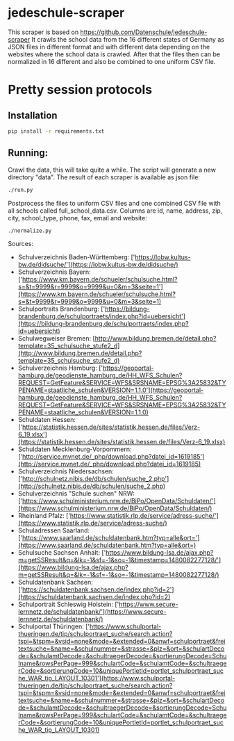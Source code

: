 # jedeschule-scraper
This scraper is based on https://github.com/Datenschule/jedeschule-scraper
It crawls the school data from the 16 different states of Germany as JSON files in different format and with different data depending on the websites where the school data is crawled. 
After that the files then can be normalized in 16 different and also be combined to one uniform CSV file.
# Pretty session protocols

## Installation
```bash
pip install -r requirements.txt
```

## Running:

Crawl the data, this will take quite a while. The script will generate a new directory "data". The result of each scraper is available as json file:
```bash
./run.py
```

Postprocess the files to uniform CSV files and one combined CSV file with all schools called full_school_data.csv.
Columns are id, name, address, zip, city, school_type, phone, fax, email and website:
```bash
./normalize.py
```

Sources:
* Schulverzeichnis Baden-Württemberg: ['https://lobw.kultus-bw.de/didsuche/'](https://lobw.kultus-bw.de/didsuche/)
* Schulverzeichnis Bayern: ['https://www.km.bayern.de/schueler/schulsuche.html?s=&t=9999&r=9999&o=9999&u=0&m=3&seite=1'](https://www.km.bayern.de/schueler/schulsuche.html?s=&t=9999&r=9999&o=9999&u=0&m=3&seite=1)
* Schulportraits Brandenburg: ['https://bildung-brandenburg.de/schulportraets/index.php?id=uebersicht'](https://bildung-brandenburg.de/schulportraets/index.php?id=uebersicht)
* Schulwegweiser Bremen: [http://www.bildung.bremen.de/detail.php?template=35_schulsuche_stufe2_d](http://www.bildung.bremen.de/detail.php?template=35_schulsuche_stufe2_d)
* Schulverzeichnis Hamburg: ['https://geoportal-hamburg.de/geodienste_hamburg_de/HH_WFS_Schulen?REQUEST=GetFeature&SERVICE=WFS&SRSNAME=EPSG%3A25832&TYPENAME=staatliche_schulen&VERSION=1.1.0'](https://geoportal-hamburg.de/geodienste_hamburg_de/HH_WFS_Schulen?REQUEST=GetFeature&SERVICE=WFS&SRSNAME=EPSG%3A25832&TYPENAME=staatliche_schulen&VERSION=1.1.0)
* Schuldaten Hessen: ['https://statistik.hessen.de/sites/statistik.hessen.de/files/Verz-6_19.xlsx'](https://statistik.hessen.de/sites/statistik.hessen.de/files/Verz-6_19.xlsx)
* Schuldaten Mecklenburg-Vorpommern: ['http://service.mvnet.de/_php/download.php?datei_id=1619185'](http://service.mvnet.de/_php/download.php?datei_id=1619185)
* Schulverzeichnis Niedersachsen: ['http://schulnetz.nibis.de/db/schulen/suche_2.php'](http://schulnetz.nibis.de/db/schulen/suche_2.php)
* Schulverzeichnis "Schule suchen" NRW:['https://www.schulministerium.nrw.de/BiPo/OpenData/Schuldaten/'](https://www.schulministerium.nrw.de/BiPo/OpenData/Schuldaten/)
* Rheinland Pfalz: ['https://www.statistik.rlp.de/service/adress-suche/'](https://www.statistik.rlp.de/service/adress-suche/)
* Schuladressen Saarland: ['https://www.saarland.de/schuldatenbank.htm?typ=alle&ort='](https://www.saarland.de/schuldatenbank.htm?typ=alle&ort=)
* Schulsuche Sachsen Anhalt: ['https://www.bildung-lsa.de/ajax.php?m=getSSResult&q=&lk=-1&sf=-1&so=-1&timestamp=1480082277128/'](https://www.bildung-lsa.de/ajax.php?m=getSSResult&q=&lk=-1&sf=-1&so=-1&timestamp=1480082277128/)
* Schuldatenbank Sachsen: ['https://schuldatenbank.sachsen.de/index.php?id=2'](https://schuldatenbank.sachsen.de/index.php?id=2)
* Schulportrait Schleswig Holstein: ['https://www.secure-lernnetz.de/schuldatenbank/'](https://www.secure-lernnetz.de/schuldatenbank/)
* Schulportal Thüringen: ['https://www.schulportal-thueringen.de/tip/schulportraet_suche/search.action?tspi=&tspm=&vsid=none&mode=&extended=0&anwf=schulportraet&freitextsuche=&name=&schulnummer=&strasse=&plz=&ort=&schulartDecode=&schulamtDecode=&schultraegerDecode=&sortierungDecode=Schulname&rowsPerPage=999&schulartCode=&schulamtCode=&schultraegerCode=&sortierungCode=10&uniquePortletId=portlet_schulportraet_suche_WAR_tip_LAYOUT_10301'](https://www.schulportal-thueringen.de/tip/schulportraet_suche/search.action?tspi=&tspm=&vsid=none&mode=&extended=0&anwf=schulportraet&freitextsuche=&name=&schulnummer=&strasse=&plz=&ort=&schulartDecode=&schulamtDecode=&schultraegerDecode=&sortierungDecode=Schulname&rowsPerPage=999&schulartCode=&schulamtCode=&schultraegerCode=&sortierungCode=10&uniquePortletId=portlet_schulportraet_suche_WAR_tip_LAYOUT_10301)
